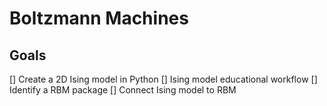 # Boltzmann Machines
## Goals
[] Create a 2D Ising model in Python
[] Ising model educational workflow
[] Identify a RBM package
[] Connect Ising model to RBM
